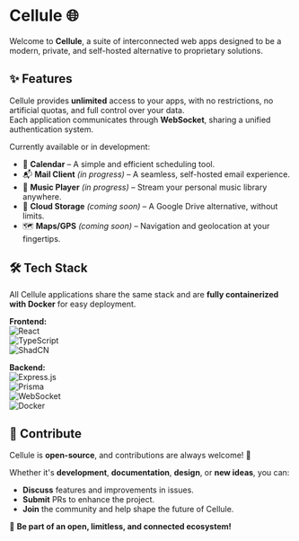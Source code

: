 # Cellule 🌐

Welcome to **Cellule**, a suite of interconnected web apps designed to be a modern, private, and self-hosted alternative to proprietary solutions.  

## ✨ Features
Cellule provides **unlimited** access to your apps, with no restrictions, no artificial quotas, and full control over your data.  
Each application communicates through **WebSocket**, sharing a unified authentication system.  

Currently available or in development:  
- 📅 **Calendar** – A simple and efficient scheduling tool.  
- 📬 **Mail Client** *(in progress)* – A seamless, self-hosted email experience.  
- 🎵 **Music Player** *(in progress)* – Stream your personal music library anywhere.  
- 📂 **Cloud Storage** *(coming soon)* – A Google Drive alternative, without limits.  
- 🗺 **Maps/GPS** *(coming soon)* – Navigation and geolocation at your fingertips.  

## 🛠 Tech Stack  
All Cellule applications share the same stack and are **fully containerized with Docker** for easy deployment.  

**Frontend:**  
![React](https://img.shields.io/badge/React-20232A?style=for-the-badge&logo=react&logoColor=61DAFB)  
![TypeScript](https://img.shields.io/badge/TypeScript-007ACC?style=for-the-badge&logo=typescript&logoColor=white)  
![ShadCN](https://img.shields.io/badge/ShadCN-000000?style=for-the-badge&logo=shadcnui&logoColor=white)  

**Backend:**  
![Express.js](https://img.shields.io/badge/Express.js-000000?style=for-the-badge&logo=express&logoColor=white)  
![Prisma](https://img.shields.io/badge/Prisma-2D3748?style=for-the-badge&logo=prisma&logoColor=white)  
![WebSocket](https://img.shields.io/badge/WebSocket-0078D7?style=for-the-badge&logo=websocket&logoColor=white)  
![Docker](https://img.shields.io/badge/Docker-2496ED?style=for-the-badge&logo=docker&logoColor=white)  

## 🤝 Contribute  
Cellule is **open-source**, and contributions are always welcome! 🚀  

Whether it's **development**, **documentation**, **design**, or **new ideas**, you can:  
- **Discuss** features and improvements in issues.  
- **Submit** PRs to enhance the project.  
- **Join** the community and help shape the future of Cellule.  

🔗 **Be part of an open, limitless, and connected ecosystem!**  
